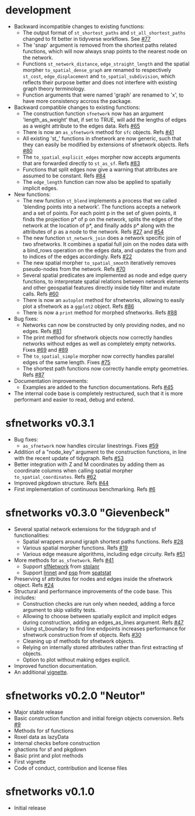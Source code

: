 # development

* Backward incompatible changes to existing functions:
  - The output format of `st_shortest_paths` and `st_all_shortest_paths` changed to fit better in tidyverse workflows. See [#77](https://github.com/luukvdmeer/sfnetworks/issues/77)
  - The 'snap' argument is removed from the shortest paths related functions, which will now always snap points to the nearest node on the network.
  - Functions `st_network_distance`, `edge_straight_length` and the spatial morpher `to_spatial_dense_graph` are renamed to respectively `st_cost`, `edge_displacement` and `to_spatial_subdivision`, which reflects their purpose better and does not interfere with existing graph theory terminology.
  - Function arguments that were named 'graph' are renamed to 'x', to have more consistency accross the package.
* Backward compatible changes to existing functions:
  - The construction function `sfnetwork` now has an argument 'length_as_weight' that, if set to TRUE, will add the lengths of edges as a weight attribute to the edges data. Refs [#65](https://github.com/luukvdmeer/sfnetworks/issues/65)
  - There is now an `as_sfnetwork` method for `sfc` objects. Refs [#41](https://github.com/luukvdmeer/sfnetworks/issues/41)
  - All existing 'st_' functions in sfnetwork are now generic, such that they can easily be modified by extensions of sfnetwork objects. Refs [#80](https://github.com/luukvdmeer/sfnetworks/issues/80)
  - The `to_spatial_explicit_edges` morpher now accepts arguments that are forwarded directly to `st_as_sf`. Refs [#83](https://github.com/luukvdmeer/sfnetworks/issues/83)
  - Functions that split edges now give a warning that attributes are assumed to be constant. Refs [#84](https://github.com/luukvdmeer/sfnetworks/issues/84)
  - The `edge_length` function can now also be applied to spatially implicit edges.
* New functions:
    - The new function `st_blend` implements a process that we called 'blending points into a network'. The functions accepts a network and a set of points. For each point p in the set of given points, it finds the projection p\* of p on the network, splits the edges of the network at the location of p\*, and finally adds p\* along with the attributes of p as a node to the network. Refs [#27](https://github.com/luukvdmeer/sfnetworks/issues/27) and [#54](https://github.com/luukvdmeer/sfnetworks/issues/27)
    - The new function `st_network_join` does a network specific join of two sfnetworks. It combines a spatial full join on the nodes data with a bind_rows operation on the edges data, and updates the from and to indices of the edges accordingly. Refs [#22](https://github.com/luukvdmeer/sfnetworks/issues/22)
    - The new spatial morpher `to_spatial_smooth` iteratively removes pseudo-nodes from the network. Refs [#70](https://github.com/luukvdmeer/sfnetworks/issues/70)
    - Several spatial predicates are implemented as node and edge query functions, to interpretate spatial relations between network elements and other geospatial features directly inside tidy filter and mutate calls. Refs [#60](https://github.com/luukvdmeer/sfnetworks/issues/60)
    - There is now an `autoplot` method for sfnetworks, allowing to easily plot a sfnetwork as a `ggplot2` object. Refs [#86](https://github.com/luukvdmeer/sfnetworks/issues/86)
    - There is now a `print` method for morphed sfnetworks. Refs [#88](https://github.com/luukvdmeer/sfnetworks/issues/88)
* Bug fixes:
  - Networks can now be constructed by only providing nodes, and no edges. Refs [#81](https://github.com/luukvdmeer/sfnetworks/issues/81)
  - The print method for sfnetwork objects now correctly handles networks without edges as well as completely empty networks. Fixes [#69](https://github.com/luukvdmeer/sfnetworks/issues/69) and [#89](https://github.com/luukvdmeer/sfnetworks/issues/89)
  - The `to_spatial_simple` morpher now correctly handles parallel edges of the same length. Fixes [#75](https://github.com/luukvdmeer/sfnetworks/issues/75)
  - The shortest path functions now correctly handle empty geometries. Refs [#87](https://github.com/luukvdmeer/sfnetworks/issues/87)
* Documentation improvements:
  - Examples are added to the function documentations. Refs [#45](https://github.com/luukvdmeer/sfnetworks/issues/45)
* The internal code base is completely restructured, such that it is more performant and easier to read, debug and extend.

# sfnetworks v0.3.1 

* Bug fixes:
  - `as_sfnetwork` now handles circular linestrings. Fixes [#59](https://github.com/luukvdmeer/sfnetworks/issues/59)
* Addition of a "node_key" argument to the construction functions, in line with the recent update of tidygraph. Refs [#53](https://github.com/luukvdmeer/sfnetworks/issues/53)
* Better integration with Z and M coordinates by adding them as coordinate columns when calling spatial morpher `to_spatial_coordinates`. Refs [#62](https://github.com/luukvdmeer/sfnetworks/issues/62)
* Improved pkgdown structure. Refs [#44](https://github.com/luukvdmeer/sfnetworks/issues/44)
* First implementation of continuous benchmarking. Refs [#6](https://github.com/luukvdmeer/sfnetworks/issues/6)

# sfnetworks v0.3.0 "Gievenbeck"

* Several spatial network extensions for the tidygraph and sf functionalities:
  - Spatial wrappers around igraph shortest paths functions. Refs [#28](https://github.com/luukvdmeer/sfnetworks/issues/28)
  - Various spatial morpher functions. Refs [#19](https://github.com/luukvdmeer/sfnetworks/issues/19)
  - Various edge measure algorithms, including edge circuity. Refs [#51](https://github.com/luukvdmeer/sfnetworks/issues/51)
* More methods for `as_sfnetwork`. Refs [#41](https://github.com/luukvdmeer/sfnetworks/issues/41)
  - Support [sfNetwork](https://docs.ropensci.org/stplanr/reference/SpatialLinesNetwork.html) from [stplanr](https://docs.ropensci.org/stplanr/)
  - Support [linnet](https://rdrr.io/cran/spatstat/man/linnet.html) and [psp](https://rdrr.io/cran/spatstat/man/psp.object.html) from [spatstat](https://rdrr.io/cran/spatstat/)
* Preserving sf attributes for nodes and edges inside the sfnetwork object. Refs [#24](https://github.com/luukvdmeer/sfnetworks/issues/24)
* Structural and performance improvements of the code base. This includes:
  - Construction checks are run only when needed, adding a force argument to skip validity tests.
  - Allowing to choose between spatially explicit and implicit edges during construction, adding an edges_as_lines argument. Refs [#47](https://github.com/luukvdmeer/sfnetworks/issues/47)
  - Using st_boundary to find line endpoints increases performance for sfnetwork construction from sf objects. Refs [#30](https://github.com/luukvdmeer/sfnetworks/issues/30)
  - Cleaning up sf methods for sfnetwork objects.
  - Relying on internally stored attributes rather than first extracting sf objects.
  - Option to plot without making edges explicit.
* Improved function documentation.
* An additional [vignette](https://luukvdmeer.github.io/sfnetworks/articles/extensions.html).

# sfnetworks v0.2.0 "Neutor"

* Major stable release
* Basic construction function and initial foreign objects conversion. Refs [#9](https://github.com/luukvdmeer/sfnetworks/issues/9)
* Methods for sf functions
* Roxel data as lazyData
* Internal checks before construction
* ghactions for sf and pkgdown
* Basic print and plot methods
* First vignette
* Code of conduct, contribution and license files

# sfnetworks v0.1.0

* Initial release
